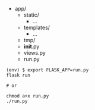 - app/
  - static/
    - ...
  - templates/
    - ...
  - tmp/
  - __init__.py
  - views.py
  - run.py
  
```
(env) $ export FLASK_APP=run.py
flask run

# or

chmod a+x run.py
./run.py
```